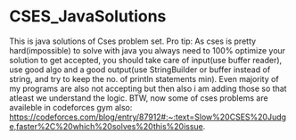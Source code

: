 # CSES_JavaSolutions
This is java solutions of Cses problem set.
Pro tip: As cses is pretty hard(impossible) to solve with java you always need to 100% optimize your solution to get accepted, you should take care of input(use buffer reader), use good algo and a good output(use StringBuilder or buffer instead of string, and try to keep the no. of println statements min).
Even majority of my programs are also not accepting but then also i am adding those so that atleast we understand the logic.
BTW, now some of cses problems are availeble in codeforces gym also: https://codeforces.com/blog/entry/87912#:~:text=Slow%20CSES%20Judge,faster%2C%20which%20solves%20this%20issue.
